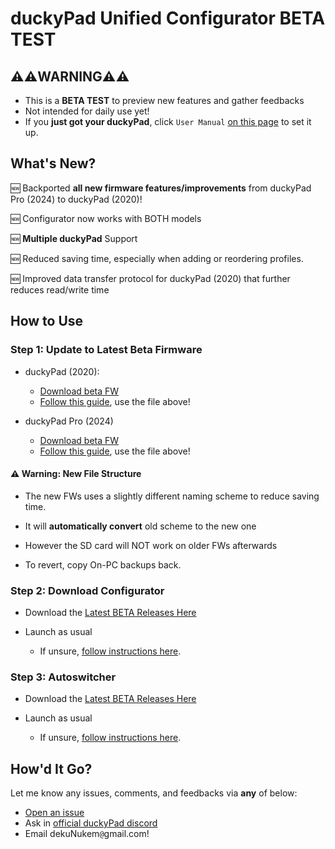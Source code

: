# duckyPad Unified Configurator **BETA TEST**

## ⚠️⚠️WARNING⚠️⚠️

* This is a **BETA TEST** to preview new features and gather feedbacks
* Not intended for daily use yet!
* If you **just got your duckyPad**, click `User Manual` [on this page](https://duckypad.com) to set it up.

## What's New?

🆕 Backported **all new firmware features/improvements** from duckyPad Pro (2024) to duckyPad (2020)!

🆕 Configurator now works with BOTH models

🆕 **Multiple duckyPad** Support

🆕 Reduced saving time, especially when adding or reordering profiles.

🆕 Improved data transfer protocol for duckyPad (2020) that further reduces read/write time

## How to Use

### Step 1: Update to **Latest Beta Firmware**

* duckyPad (2020):
	* [Download beta FW](https://github.com/duckyPad/duckyPad-Configurator/raw/refs/heads/master/resources/duckypad_v2.0.0.dfu)
	* [Follow this guide](https://github.com/dekuNukem/duckyPad/blob/master/firmware_updates_and_version_history.md), use the file above!

* duckyPad Pro (2024)
	* [Download beta FW](https://github.com/duckyPad/duckyPad-Configurator/raw/refs/heads/master/resources/DPP_FW_2.0.1_b5ee21f8.bin)
	* [Follow this guide](https://dekunukem.github.io/duckyPad-Pro/doc/fw_update.html), use the file above!

#### ⚠️ Warning: New File Structure

* The new FWs uses a slightly different naming scheme to reduce saving time.

* It will **automatically convert** old scheme to the new one

* However the SD card will NOT work on older FWs afterwards

* To revert, copy On-PC backups back.

### Step 2: Download Configurator

* Download the [Latest BETA Releases Here](https://github.com/duckyPad/duckyPad-Configurator/releases/latest)

* Launch as usual

	* If unsure, [follow instructions here](https://dekunukem.github.io/duckyPad-Pro/doc/getting_started.html).

### Step 3: Autoswitcher

* Download the [Latest BETA Releases Here](https://github.com/duckyPad/duckyPad-Profile-Autoswitcher/releases/tag/1.0.0)

* Launch as usual

	* If unsure, [follow instructions here](https://github.com/duckyPad/duckyPad-Profile-Autoswitcher/blob/master/README.md).

## How'd It Go?

Let me know any issues, comments, and feedbacks via **any** of below:

* [Open an issue](https://github.com/duckyPad/duckyPad-Configurator/issues)
* Ask in [official duckyPad discord](https://discord.gg/4sJCBx5)
* Email dekuNukem`@`gmail.com!
